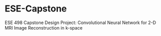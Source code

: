 # ESE-Capstone
ESE 498 Capstone Design Project: Convolutional Neural Network for 2-D MRI Image Reconstruction in k-space
